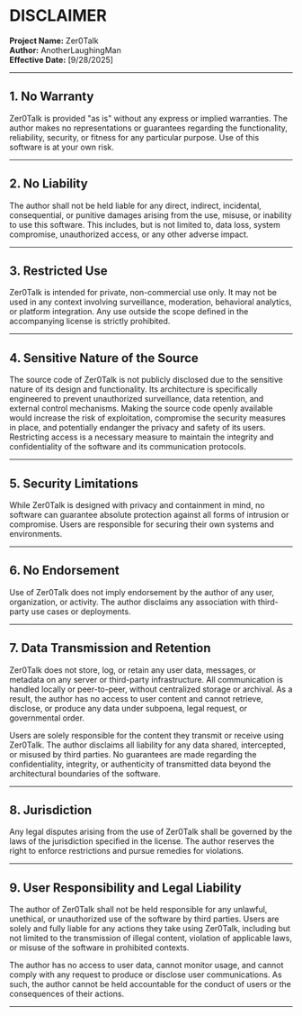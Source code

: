 # DISCLAIMER

**Project Name:** Zer0Talk  
**Author:** AnotherLaughingMan  
**Effective Date:** [9/28/2025]

---

## 1. No Warranty

Zer0Talk is provided "as is" without any express or implied warranties. The author makes no representations or guarantees regarding the functionality, reliability, security, or fitness for any particular purpose. Use of this software is at your own risk.

---

## 2. No Liability

The author shall not be held liable for any direct, indirect, incidental, consequential, or punitive damages arising from the use, misuse, or inability to use this software. This includes, but is not limited to, data loss, system compromise, unauthorized access, or any other adverse impact.

---

## 3. Restricted Use

Zer0Talk is intended for private, non-commercial use only. It may not be used in any context involving surveillance, moderation, behavioral analytics, or platform integration. Any use outside the scope defined in the accompanying license is strictly prohibited.

---

## 4. Sensitive Nature of the Source

The source code of Zer0Talk is not publicly disclosed due to the sensitive nature of its design and functionality. Its architecture is specifically engineered to prevent unauthorized surveillance, data retention, and external control mechanisms. Making the source code openly available would increase the risk of exploitation, compromise the security measures in place, and potentially endanger the privacy and safety of its users. Restricting access is a necessary measure to maintain the integrity and confidentiality of the software and its communication protocols.

---

## 5. Security Limitations

While Zer0Talk is designed with privacy and containment in mind, no software can guarantee absolute protection against all forms of intrusion or compromise. Users are responsible for securing their own systems and environments.

---

## 6. No Endorsement

Use of Zer0Talk does not imply endorsement by the author of any user, organization, or activity. The author disclaims any association with third-party use cases or deployments.

---

## 7. Data Transmission and Retention

Zer0Talk does not store, log, or retain any user data, messages, or metadata on any server or third-party infrastructure. All communication is handled locally or peer-to-peer, without centralized storage or archival. As a result, the author has no access to user content and cannot retrieve, disclose, or produce any data under subpoena, legal request, or governmental order.

Users are solely responsible for the content they transmit or receive using Zer0Talk. The author disclaims all liability for any data shared, intercepted, or misused by third parties. No guarantees are made regarding the confidentiality, integrity, or authenticity of transmitted data beyond the architectural boundaries of the software.

---

## 8. Jurisdiction

Any legal disputes arising from the use of Zer0Talk shall be governed by the laws of the jurisdiction specified in the license. The author reserves the right to enforce restrictions and pursue remedies for violations.

---

## 9. User Responsibility and Legal Liability
The author of Zer0Talk shall not be held responsible for any unlawful, unethical, or unauthorized use of the software by third parties. Users are solely and fully liable for any actions they take using Zer0Talk, including but not limited to the transmission of illegal content, violation of applicable laws, or misuse of the software in prohibited contexts.

The author has no access to user data, cannot monitor usage, and cannot comply with any request to produce or disclose user communications. As such, the author cannot be held accountable for the conduct of users or the consequences of their actions.

---

